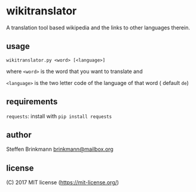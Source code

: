 # wikitranslator
A translation tool based wikipedia and the links to other languages therein.


## usage

    wikitranslator.py <word> [<language>]

where `<word>` is the word that you want to translate and

`<language>` is the two letter code of the language of that word ( default `de`)

## requirements

`requests`: install with `pip install requests`

## author

Steffen Brinkmann <brinkmann@mailbox.org>


## license

(C) 2017 MIT license (https://mit-license.org/)
